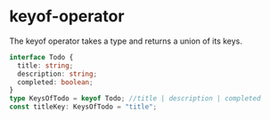 # keyof-operator

The keyof operator takes a type and returns a union of its keys.

```ts
interface Todo {
  title: string;
  description: string;
  completed: boolean;
}
type KeysOfTodo = keyof Todo; //title | description | completed
const titleKey: KeysOfTodo = "title";
```
